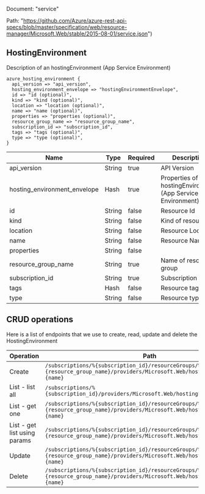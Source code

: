 Document: "service"


Path: "https://github.com/Azure/azure-rest-api-specs/blob/master/specification/web/resource-manager/Microsoft.Web/stable/2015-08-01/service.json")

## HostingEnvironment

Description of an hostingEnvironment (App Service Environment)

```puppet
azure_hosting_environment {
  api_version => "api_version",
  hosting_environment_envelope => "hostingEnvironmentEnvelope",
  id => "id (optional)",
  kind => "kind (optional)",
  location => "location (optional)",
  name => "name (optional)",
  properties => "properties (optional)",
  resource_group_name => "resource_group_name",
  subscription_id => "subscription_id",
  tags => "tags (optional)",
  type => "type (optional)",
}
```

| Name        | Type           | Required       | Description       |
| ------------- | ------------- | ------------- | ------------- |
|api_version | String | true | API Version |
|hosting_environment_envelope | Hash | true | Properties of hostingEnvironment (App Service Environment) |
|id | String | false | Resource Id |
|kind | String | false | Kind of resource |
|location | String | false | Resource Location |
|name | String | false | Resource Name |
|properties | String | false |  |
|resource_group_name | String | true | Name of resource group |
|subscription_id | String | true | Subscription Id |
|tags | Hash | false | Resource tags |
|type | String | false | Resource type |



## CRUD operations

Here is a list of endpoints that we use to create, read, update and delete the HostingEnvironment

| Operation | Path | Verb | Description | OperationID |
| ------------- | ------------- | ------------- | ------------- | ------------- |
|Create|`/subscriptions/%{subscription_id}/resourceGroups/%{resource_group_name}/providers/Microsoft.Web/hostingEnvironments/%{name}`|Put||HostingEnvironments_CreateOrUpdateHostingEnvironment|
|List - list all|`/subscriptions/%{subscription_id}/providers/Microsoft.Web/hostingEnvironments`|Get||Global_GetAllHostingEnvironments|
|List - get one|`/subscriptions/%{subscription_id}/resourceGroups/%{resource_group_name}/providers/Microsoft.Web/hostingEnvironments/%{name}`|Get||HostingEnvironments_GetHostingEnvironment|
|List - get list using params|`/subscriptions/%{subscription_id}/resourceGroups/%{resource_group_name}/providers/Microsoft.Web/hostingEnvironments`|Get||HostingEnvironments_GetHostingEnvironments|
|Update|`/subscriptions/%{subscription_id}/resourceGroups/%{resource_group_name}/providers/Microsoft.Web/hostingEnvironments/%{name}`|Put||HostingEnvironments_CreateOrUpdateHostingEnvironment|
|Delete|`/subscriptions/%{subscription_id}/resourceGroups/%{resource_group_name}/providers/Microsoft.Web/hostingEnvironments/%{name}`|Delete||HostingEnvironments_DeleteHostingEnvironment|
